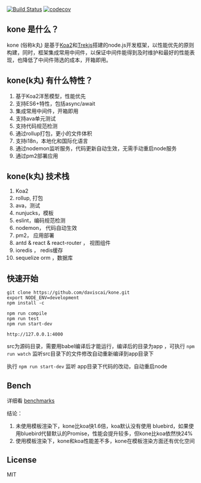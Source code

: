 [![Build Status](https://travis-ci.org/daviscai/kone.svg?branch=master)](https://travis-ci.org/daviscai/kone)
[![codecov](https://codecov.io/gh/daviscai/kone/branch/master/graph/badge.svg)](https://codecov.io/gh/daviscai/kone)

## kone 是什么？
kone (俗称k丸) 是基于[Koa2](http://koajs.com/)和[Trekjs](https://trekjs.com/)搭建的node.js开发框架，以性能优先的原则构建，同时，框架集成常用中间件，以保证中间件能得到及时维护和最好的性能表现，也降低了中间件筛选的成本，开箱即用。



## kone(k丸) 有什么特性？

1. 基于Koa2洋葱模型，性能优先
2. 支持ES6+特性，包括async/await
3. 集成常用中间件，开箱即用
4. 支持ava单元测试
5. 支持代码规范检测
6. 通过rollup打包，更小的文件体积
7. 支持i18n，本地化和国际化语言
8. 通过nodemon监听服务，代码更新自动生效，无需手动重启node服务
9. 通过pm2部署应用


## kone(k丸) 技术栈
1. Koa2
2. rollup, 打包
3. ava，测试
4. nunjucks，模板
5. eslint，编码规范检测
6. nodemon， 代码自动生效
7. pm2， 应用部署
8. antd & react & react-router ， 视图组件
9. ioredis ， redis缓存
10. sequelize orm ，数据库

## 快速开始
```
git clone https://github.com/daviscai/kone.git
export NODE_ENV=development
npm install -c

npm run compile
npm run test
npm run start-dev

http://127.0.0.1:4000
```


src为源码目录，需要用babel编译后才能运行，编译后的目录为app ，可执行 `npm run watch` 监听src目录下的文件修改自动重新编译到app目录下

执行 `npm run start-dev` 监听 app目录下代码的改动，自动重启node


## Bench

详细看 [benchmarks](https://github.com/daviscai/kone/tree/master/benchmarks)

结论：  
1. 未使用模板渲染下，kone比koa快1.6倍，koa默认没有使用 bluebird，如果使用bluebird代替默认的Promise，性能会提升较多，但kone比koa依然快24%     
2. 使用模板渲染下，kone和koa性能差不多，kone在模板渲染方面还有优化空间  


## License
MIT
